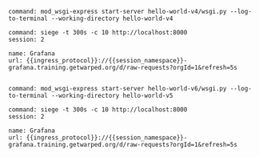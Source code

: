 ```terminal:execute
command: mod_wsgi-express start-server hello-world-v4/wsgi.py --log-to-terminal --working-directory hello-world-v4
```

```terminal:execute
command: siege -t 300s -c 10 http://localhost:8000
session: 2
```

```dashboard:reload-dashboard
name: Grafana
url: {{ingress_protocol}}://{{session_namespace}}-grafana.training.getwarped.org/d/raw-requests?orgId=1&refresh=5s
```

```terminal:interrupt-all
```

```terminal:execute
command: mod_wsgi-express start-server hello-world-v6/wsgi.py --log-to-terminal --working-directory hello-world-v5
```

```terminal:execute
command: siege -t 300s -c 10 http://localhost:8000
session: 2
```

```dashboard:reload-dashboard
name: Grafana
url: {{ingress_protocol}}://{{session_namespace}}-grafana.training.getwarped.org/d/raw-requests?orgId=1&refresh=5s
```

```terminal:interrupt-all
```
